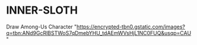 # INNER-SLOTH
Draw Among-Us Character
"https://encrypted-tbn0.gstatic.com/images?q=tbn:ANd9GcRlBSTWoS7qDmebYHU_tdAEmWVsHjL1NC0FUQ&usqp=CAU"
